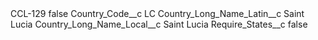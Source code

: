 <?xml version="1.0" encoding="UTF-8"?>
<CustomMetadata xmlns="http://soap.sforce.com/2006/04/metadata" xmlns:xsi="http://www.w3.org/2001/XMLSchema-instance" xmlns:xsd="http://www.w3.org/2001/XMLSchema">
    <label>CCL-129</label>
    <protected>false</protected>
    <values>
        <field>Country_Code__c</field>
        <value xsi:type="xsd:string">LC</value>
    </values>
    <values>
        <field>Country_Long_Name_Latin__c</field>
        <value xsi:type="xsd:string">Saint Lucia</value>
    </values>
    <values>
        <field>Country_Long_Name_Local__c</field>
        <value xsi:type="xsd:string">Saint Lucia</value>
    </values>
    <values>
        <field>Require_States__c</field>
        <value xsi:type="xsd:boolean">false</value>
    </values>
</CustomMetadata>
